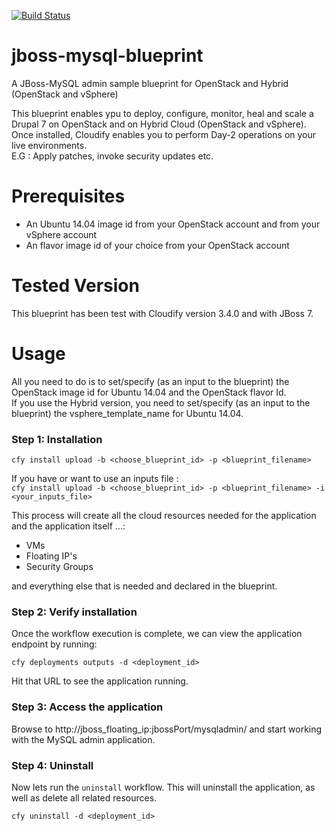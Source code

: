[![Build Status](https://circleci.com/gh/cloudify-examples/jboss-mysql-blueprint.svg?style=shield&circle-token=:circle-token)](https://circleci.com/gh/cloudify-examples/jboss-mysql-blueprint)

# jboss-mysql-blueprint
A JBoss-MySQL admin sample blueprint for OpenStack and Hybrid (OpenStack and vSphere)

This blueprint enables ypu to deploy, configure, monitor, heal and scale a Drupal 7 on OpenStack and on Hybrid Cloud (OpenStack and vSphere). <br>
Once installed, Cloudify enables you to perform Day-2 operations on your live environments. <br>
E.G :  Apply patches, invoke security updates etc. <br>


# Prerequisites

- An Ubuntu 14.04 image id from your OpenStack account and from your vSphere account <br>
- An flavor image id of your choice from your OpenStack account <br>

# Tested Version

This blueprint has been test with Cloudify version 3.4.0 and with JBoss 7.

# Usage

All you need to do is to set/specify (as an input to the blueprint) the OpenStack image id for Ubuntu 14.04 and the OpenStack flavor Id. <br>
If you use the Hybrid version, you need to set/specify (as an input to the blueprint) the vsphere_template_name for Ubuntu 14.04.


### Step 1: Installation

`cfy install upload -b <choose_blueprint_id> -p <blueprint_filename>` <br>

If you have or want to use an inputs file : <br>
`cfy install upload -b <choose_blueprint_id> -p <blueprint_filename> -i <your_inputs_file>` <br>

This process will create all the cloud resources needed for the application and the application itself ...: <br>

- VMs
- Floating IP's
- Security Groups

and everything else that is needed and declared in the blueprint.<br>

### Step 2: Verify installation

Once the workflow execution is complete, we can view the application endpoint by running: <br>

`cfy deployments outputs -d <deployment_id>`

Hit that URL to see the application running.

### Step 3: Access the application

Browse to http://jboss_floating_ip:jbossPort/mysqladmin/ and start working with the MySQL admin application.


### Step 4: Uninstall

Now lets run the `uninstall` workflow. This will uninstall the application,
as well as delete all related resources. <br>

`cfy uninstall -d <deployment_id>`

